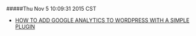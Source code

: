 #####Thu Nov  5 10:09:31 2015 CST
* [HOW TO ADD GOOGLE ANALYTICS TO WORDPRESS WITH A SIMPLE PLUGIN](https://premium.wpmudev.org/blog/create-google-analytics-plugin/)
